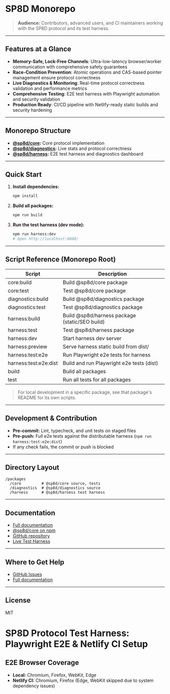 # SP8D Monorepo

> **Audience:** Contributors, advanced users, and CI maintainers working with the SP8D protocol and its test harness.

---

## Features at a Glance

- **Memory-Safe, Lock-Free Channels**: Ultra-low-latency browser/worker communication with comprehensive safety guarantees
- **Race-Condition Prevention**: Atomic operations and CAS-based pointer management ensure protocol correctness
- **Live Diagnostics & Monitoring**: Real-time protocol correctness validation and performance metrics
- **Comprehensive Testing**: E2E test harness with Playwright automation and security validation
- **Production Ready**: CI/CD pipeline with Netlify-ready static builds and security hardening

---

## Monorepo Structure

- **[@sp8d/core](./packages/core):** Core protocol implementation
- **[@sp8d/diagnostics](./packages/diagnostics):** Live stats and protocol correctness
- **[@sp8d/harness](./packages/harness):** E2E test harness and diagnostics dashboard

---

## Quick Start

1. **Install dependencies:**
   ```sh
   npm install
   ```
2. **Build all packages:**
   ```sh
   npm run build
   ```
3. **Run the test harness (dev mode):**
   ```sh
   npm run harness:dev
   # Open http://localhost:8080/
   ```

---

## Script Reference (Monorepo Root)

| Script                | Description                                    |
| --------------------- | ---------------------------------------------- |
| core:build            | Build @sp8d/core package                       |
| core:test             | Test @sp8d/core package                        |
| diagnostics:build     | Build @sp8d/diagnostics package                |
| diagnostics:test      | Test @sp8d/diagnostics package                 |
| harness:build         | Build @sp8d/harness package (static/SEO build) |
| harness:test          | Test @sp8d/harness package                     |
| harness:dev           | Start harness dev server                       |
| harness:preview       | Serve harness static build from dist/          |
| harness:test:e2e      | Run Playwright e2e tests for harness           |
| harness:test:e2e:dist | Build and run Playwright e2e tests (dist)      |
| build                 | Build all packages                             |
| test                  | Run all tests for all packages                 |

> For local development in a specific package, see that package's README for its own scripts.

---

## Development & Contribution

- **Pre-commit:** Lint, typecheck, and unit tests on staged files
- **Pre-push:** Full e2e tests against the distributable harness (`npm run harness:test:e2e:dist`)
- If any check fails, the commit or push is blocked

---

## Directory Layout

```
/packages
  /core         # @sp8d/core source, tests
  /diagnostics  # @sp8d/diagnostics source
  /harness      # @sp8d/harness test harness
```

---

## Documentation

- [Full documentation](https://sp8d.github.io/)
- [@sp8d/core on npm](https://www.npmjs.com/package/@sp8d/core)
- [GitHub repository](https://github.com/SP8D/sp8d)
- [Live Test Harness](https://harness.sp8d.com/)

---

## Where to Get Help

- [GitHub Issues](https://github.com/SP8D/sp8d/issues)
- [Full documentation](https://sp8d.github.io/)

---

## License

MIT

# SP8D Protocol Test Harness: Playwright E2E & Netlify CI Setup

## E2E Browser Coverage

- **Local:** Chromium, Firefox, WebKit, Edge
- **Netlify CI:** Chromium, Firefox (Edge, WebKit skipped due to system dependency issues)

